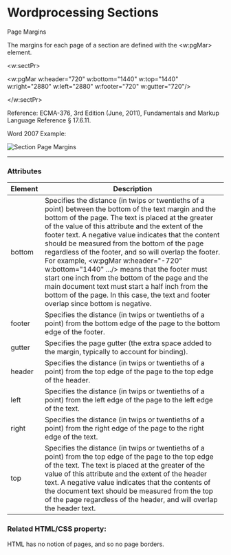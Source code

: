 # Wordprocessing Sections

Page Margins

The margins for each page of a section are defined with the <w:pgMar> element.

<w:sectPr>

<w:pgMar w:header="720" w:bottom="1440" w:top="1440" w:right="2880" w:left="2880" w:footer="720" w:gutter="720"/>

</w:sectPr>

Reference: ECMA-376, 3rd Edition (June, 2011), Fundamentals and Markup Language Reference § 17.6.11.

Word 2007 Example:

![Section Page Margins](images\wp-section-pgMar-1.gif)

---

### Attributes

| Element | Description                                                                                                                                                                                                                                                                                                                                                                                                                                                                                                                                                                                                                                                                |
| ------- | -------------------------------------------------------------------------------------------------------------------------------------------------------------------------------------------------------------------------------------------------------------------------------------------------------------------------------------------------------------------------------------------------------------------------------------------------------------------------------------------------------------------------------------------------------------------------------------------------------------------------------------------------------------------------- |
| bottom  | Specifies the distance (in twips or twentieths of a point) between the bottom of the text margin and the bottom of the page. The text is placed at the greater of the value of this attribute and the extent of the footer text. A negative value indicates that the content should be measured from the bottom of the page regardless of the footer, and so will overlap the footer. For example, <w:pgMar w:header="-720" w:bottom="1440" .../> means that the footer must start one inch from the bottom of the page and the main document text must start a half inch from the bottom of the page. In this case, the text and footer overlap since bottom is negative. |
| footer  | Specifies the distance (in twips or twentieths of a point) from the bottom edge of the page to the bottom edge of the footer.                                                                                                                                                                                                                                                                                                                                                                                                                                                                                                                                              |
| gutter  | Specifies the page gutter (the extra space added to the margin, typically to account for binding).                                                                                                                                                                                                                                                                                                                                                                                                                                                                                                                                                                         |
| header  | Specifies the distance (in twips or twentieths of a point) from the top edge of the page to the top edge of the header.                                                                                                                                                                                                                                                                                                                                                                                                                                                                                                                                                    |
| left    | Specifies the distance (in twips or twentieths of a point) from the left edge of the page to the left edge of the text.                                                                                                                                                                                                                                                                                                                                                                                                                                                                                                                                                    |
| right   | Specifies the distance (in twips or twentieths of a point) from the right edge of the page to the right edge of the text.                                                                                                                                                                                                                                                                                                                                                                                                                                                                                                                                                  |
| top     | Specifies the distance (in twips or twentieths of a point) from the top edge of the page to the top edge of the text. The text is placed at the greater of the value of this attribute and the extent of the header text. A negative value indicates that the contents of the document text should be measured from the top of the page regardless of the header, and will overlap the header text.                                                                                                                                                                                                                                                                        |

### Related HTML/CSS property:

HTML has no notion of pages, and so no page borders.
